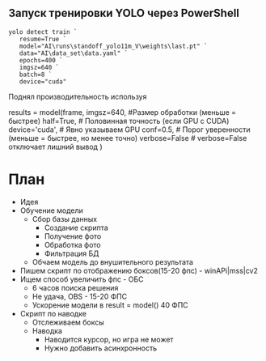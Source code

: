 ## Запуск тренировки YOLO через PowerShell
```
yolo detect train `
   resume=True `
   model="AI\runs\standoff_yolo11m_V\weights\last.pt" `
   data="AI\data_set\data.yaml" `
   epochs=400 `
   imgsz=640 `
   batch=8 `
   device="cuda"
```


Поднял производительность используя

results = model(frame, 
   imgsz=640,    #Размер обработки (меньше = быстрее)
   half=True,    # Половинная точность (если GPU с CUDA)
   device='cuda',  # Явно указываем GPU
   conf=0.5, # Порог уверенности (меньше = быстрее, но менее точно)
   verbose=False    # verbose=False отключает лишний вывод
   )

# План
- Идея
- Обучение модели
   - Сбор базы данных
      - Создание скрипта
      - Получение фото
      - Обработка фото
      - Фильтрация БД
   - Обчаем модель до внушительного результата
- Пишем скрипт по отображению боксов(15-20 фпс) - winAPi|mss|cv2
- Ищем способ увеличить фпс - ОБС
   - 6 часов поиска решения
   - Не удача, OBS - 15-20 ФПС 
   - Ускорение модели в result = model() 40 ФПС
- Скрипт по наводке
   - Отслеживаем боксы
   - Наводка
      - Наводится курсор, но игра не может 
      - Нужно добавить асинхронность



